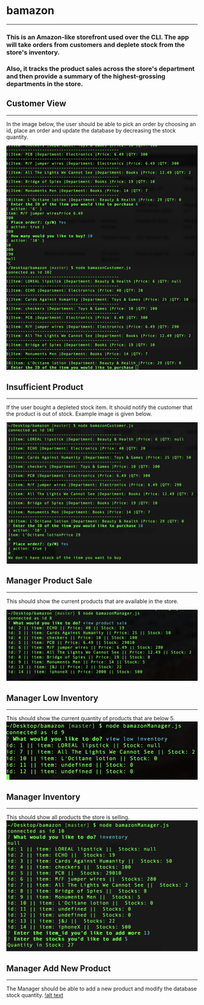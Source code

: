 # bamazon
---
### This is an Amazon-like storefront used over the CLI. The app will take orders from customers and deplete stock from the store's inventory. 
### Also, it tracks the product sales across the store's department and then provide a summary of the highest-grossing departments in the store.

## Customer View
---
In the image below, the user should be able to pick an order by choosing an id, place an order and update the database by decreasing the stock quantity.

![alt text](https://github.com/joycedelatorre/bamazon/blob/master/images/UserPickItem_upadteQuantity.png "Customer View")

## Insufficient Product
---
If the user bought a depleted stock item. It should notify the customer that the product is out of stock. Example image is given below.

![alt text](https://github.com/joycedelatorre/bamazon/blob/master/images/noAvailableStock.png "no available product")


## Manager Product Sale
---
This should show the current products that are available in the store.

![alt text](https://github.com/joycedelatorre/bamazon/blob/master/images/ManagerProductSale.png "product sale")

## Manager Low Inventory
---
This should show the current quantity of products that are below 5.
![alt text](https://github.com/joycedelatorre/bamazon/blob/master/images/ManagerLowInventory.png "low inventory")

## Manager Inventory
---
This should show all products the store is selling.
![alt text](https://github.com/joycedelatorre/bamazon/blob/master/images/ManagerInventory.png "Manager Inventory")

## Manager Add New Product
---
The Manager should be able to add a new product and modify the database stock quantity. 
[!alt text](https://github.com/joycedelatorre/bamazon/blob/master/images/ManagerAddNewProd.png "Add New Prod") 







